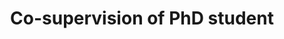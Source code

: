---
title: "Co-supervision of PhD student"
#course: "Digital and Optimal Control"
collection: teaching
category: supervision
#permalink: /teaching/2014-spring-teaching-1
venue: "Aalto University"
starting_date: 2025-03-01
ending_date: 2029-05-15
description: '<a href="https://www.linkedin.com/in/juri-voloskin-44099058/?originalSubdomain=fi">Juri Voloskin</a> will focus on Bayesian experimental design (BED) and control for prognostics in industrial applications (collaborating with <a href="https://new.abb.com/fi/en">ABB</a>).'
---